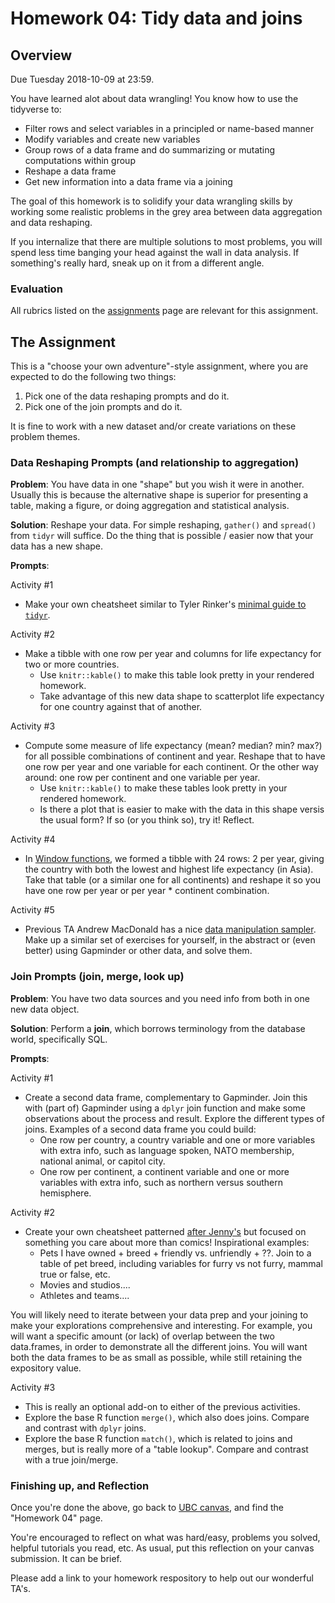 # Homework 04: Tidy data and joins

## Overview

Due Tuesday 2018-10-09 at 23:59.

You have learned alot about data wrangling! You know how to use the tidyverse to:

* Filter rows and select variables in a principled or name-based manner
* Modify variables and create new variables
* Group rows of a data frame and do summarizing or mutating computations within group
* Reshape a data frame
* Get new information into a data frame via a joining

The goal of this homework is to solidify your data wrangling skills by working some realistic problems in the grey area between data aggregation and data reshaping.

If you internalize that there are multiple solutions to most problems, you will spend less time banging your head against the wall in data analysis. If something's really hard, sneak up on it from a different angle.

### Evaluation

All rubrics listed on the [assignments](http://stat545.com/Classroom/assignments/) page are relevant for this assignment.

## The Assignment

This is a "choose your own adventure"-style assignment, where you are expected to do the following two things:

1. Pick one of the data reshaping prompts and do it.
2. Pick one of the join prompts and do it.

It is fine to work with a new dataset and/or create variations on these problem themes.

### Data Reshaping Prompts (and relationship to aggregation)

__Problem__: You have data in one "shape" but you wish it were in another. Usually this is because the alternative shape is superior for presenting a table, making a figure, or doing aggregation and statistical analysis.

__Solution__: Reshape your data. For simple reshaping, `gather()` and `spread()` from `tidyr` will suffice. Do the thing that is possible / easier now that your data has a new shape.

__Prompts__:

Activity #1

* Make your own cheatsheet similar to Tyler Rinker's [minimal guide to `tidyr`](https://github.com/trinker/tidyr_in_a_nutshell).

Activity #2

* Make a tibble with one row per year and columns for life expectancy for two or more countries.
    - Use `knitr::kable()` to make this table look pretty in your rendered homework.
    - Take advantage of this new data shape to scatterplot life expectancy for one country against that of another.

Activity #3

* Compute some measure of life expectancy (mean? median? min? max?) for all possible combinations of continent and year. Reshape that to have one row per year and one variable for each continent. Or the other way around: one row per continent and one variable per year.
    - Use `knitr::kable()` to make these tables look pretty in your rendered homework.
    - Is there a plot that is easier to make with the data in this shape versis the usual form? If so (or you think so), try it! Reflect.

Activity #4

* In [Window functions](http://stat545.com/block010_dplyr-end-single-table.html#window-functions), we formed a tibble with 24 rows: 2 per year, giving the country with both the lowest and highest life expectancy (in Asia). Take that table (or a similar one for all continents) and reshape it so you have one row per year or per year * continent combination.

Activity #5

* Previous TA Andrew MacDonald has a nice [data manipulation sampler](https://gist.github.com/aammd/11386424). Make up a similar set of exercises for yourself, in the abstract or (even better) using Gapminder or other data, and solve them.

### Join Prompts (join, merge, look up)

__Problem__: You have two data sources and you need info from both in one new data object.

__Solution__: Perform a __join__, which borrows terminology from the database world, specifically SQL.

__Prompts__:

Activity #1

* Create a second data frame, complementary to Gapminder. Join this with (part of) Gapminder using a `dplyr` join function and make some observations about the process and result. Explore the different types of joins. Examples of a second data frame you could build:
    - One row per country, a country variable and one or more variables with extra info, such as language spoken, NATO membership, national animal, or capitol city.
    - One row per continent, a continent variable and one or more variables with extra info, such as northern versus southern hemisphere.

Activity #2

* Create your own cheatsheet patterned [after Jenny's](http://stat545.com/bit001_dplyr-cheatsheet.html) but focused on something you care about more than comics! Inspirational examples:
    - Pets I have owned + breed + friendly vs. unfriendly + ??. Join to a table of pet breed, including variables for furry vs not furry, mammal true or false, etc.
    - Movies and studios....
    - Athletes and teams....

You will likely need to iterate between your data prep and your joining to make your explorations comprehensive and interesting. For example, you will want a specific amount (or lack) of overlap between the two data.frames, in order to demonstrate all the different joins. You will want both the data frames to be as small as possible, while still retaining the expository value.

Activity #3

* This is really an optional add-on to either of the previous activities.
* Explore the base R function `merge()`, which also does joins. Compare and contrast with `dplyr` joins.
* Explore the base R function `match()`, which is related to joins and merges, but is really more of a "table lookup". Compare and contrast with a true join/merge.

### Finishing up, and Reflection

Once you're done the above, go back to [UBC canvas](https://canvas.ubc.ca/), and find the "Homework 04" page.

You're encouraged to reflect on what was hard/easy, problems you solved, helpful tutorials you read, etc. As usual, put this reflection on your canvas submission. It can be brief.

Please add a link to your homework respository to help out our wonderful TA's.